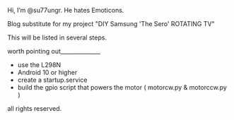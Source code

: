 Hi, I’m @su77ungr. He hates Emoticons.

Blog substitute for my project "DIY Samsung 'The Sero' ROTATING TV" 

This will be listed in several steps. 

worth pointing out______________
 
- use the L298N 
- Android 10 or higher
- create a startup.service  
- build the gpio script that powers the motor ( motorcw.py & motorccw.py )  

all rights reserved.

<!---
su77ungr/su77ungr is a special repository because its `README.md` (this file) appears on your GitHub profile.
You can click the Preview link to take a look at your changes.
--->
